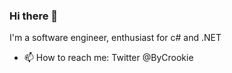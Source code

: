 ### Hi there 👋

I'm a software engineer, enthusiast for c# and .NET

- 📫 How to reach me: Twitter @ByCrookie
